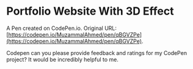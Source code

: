 # Portfolio Website With 3D Effect

A Pen created on CodePen.io. Original URL: [https://codepen.io/MuzammalAhmed/pen/qBGVZPe](https://codepen.io/MuzammalAhmed/pen/qBGVZPe).

Codepen can you please provide feedback and ratings for my CodePen project? It would be incredibly helpful to me.